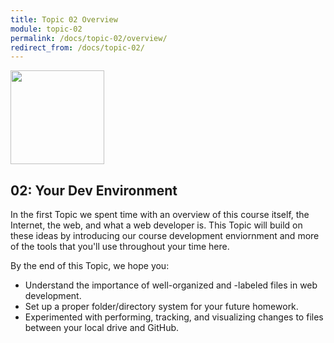 ```yaml
---
title: Topic 02 Overview
module: topic-02
permalink: /docs/topic-02/overview/
redirect_from: /docs/topic-02/
---
```


<img src="../img/workplace.svg" style="width: 150px; margin: auto;" >

## 02: Your Dev Environment

In the first Topic we spent time with an overview of this course itself, the Internet, the web, and what a web developer is. This Topic will build on these ideas by introducing our course development enviornment and more of the tools that you'll use throughout your time here.

By the end of this Topic, we hope you:
- Understand the importance of well-organized and -labeled files in web development.
- Set up a proper folder/directory system for your future homework.
- Experimented with performing, tracking, and visualizing changes to files between your local drive and GitHub.
